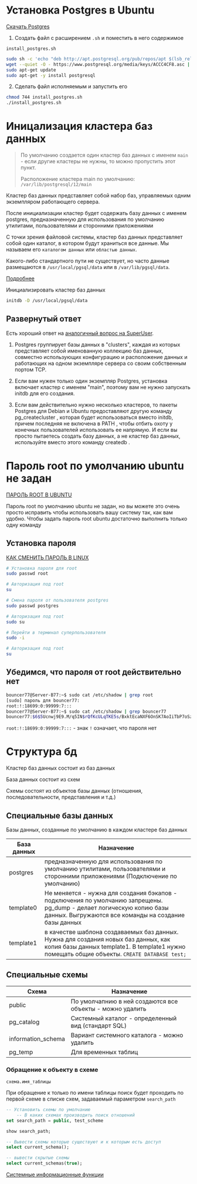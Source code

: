 # Установка Postgres в Ubuntu

[Скачать Postgres](https://www.postgresql.org/download/)

1. Создать файл с расширением `.sh` и поместить в него содержимое

`install_postgres.sh`

```bash
sudo sh -c 'echo "deb http://apt.postgresql.org/pub/repos/apt $(lsb_release -cs)-pgdg main" > /etc/apt/sources.list.d/pgdg.list'
wget --quiet -O - https://www.postgresql.org/media/keys/ACCC4CF8.asc | sudo apt-key add -
sudo apt-get update
sudo apt-get -y install postgresql
```
2. Сделать файл исполняемым и запустить его

```bash
chmod 744 install_postgres.sh
./install_postgres.sh
```

# Иницализация кластера баз данных

> По умолчанию создается один кластер баз данных с именем `main` - если другие кластеры не нужны, то можно пропустить этот пункт.
> 
> Расположение кластера main по умолчанию: `/var/lib/postgresql/12/main`

Кластер баз данных представляет собой набор баз, управляемых одним экземпляром работающего сервера.

После инициализации кластер будет содержать базу данных с именем postgres, предназначенную для использования по умолчанию утилитами, пользователями и сторонними приложениями

С точки зрения файловой системы, кластер баз данных представляет собой один каталог, в котором будут храниться все данные. Мы называем его `каталогом данных` или `областью данных`. 

Какого-либо стандартного пути не существует, но часто данные размещаются в `/usr/local/pgsql/data` или в `/var/lib/pgsql/data`.

[Подробнее](https://postgrespro.ru/docs/postgrespro/9.5/creating-cluster)


Инициализировать кластер баз данных

```bash
initdb -D /usr/local/pgsql/data
```

## Развернутый ответ

Есть хороший ответ на [аналогичный вопрос на SuperUser](https://superuser.com/questions/513386/setting-up-postgresql-gives-error-sudo-initdb-command-not-found).

1. Postgres группирует базы данных в "clusters", каждая из которых представляет собой именованную коллекцию баз данных, совместно использующих конфигурацию и расположение данных и работающих на одном экземпляре сервера со своим собственным портом TCP.

2. Если вам нужен только один экземпляр Postgres, установка включает кластер с именем "main", поэтому вам не нужно запускать initdb для его создания.

3. Если вам действительно нужно несколько кластеров, то пакеты Postgres для Debian и Ubuntu предоставляют другую команду pg_createcluster , которая будет использоваться вместо initdb, причем последняя не включена в PATH , чтобы отбить охоту у конечных пользователей использовать ее напрямую.
И если вы просто пытаетесь создать базу данных, а не кластер баз данных, используйте вместо этого команду createdb .

# Пароль root по умолчанию ubuntu не задан

[ПАРОЛЬ ROOT В UBUNTU](https://losst.ru/parol-root-v-ubuntu)

Пароль root по умолчанию ubuntu не задан, но вы можете это очень просто исправить чтобы использовать вашу систему так, как вам удобно. Чтобы задать пароль root ubuntu достаточно выполнить только одну команду

## Установка пароля

[КАК СМЕНИТЬ ПАРОЛЬ В LINUX](https://losst.ru/kak-smenit-parol-v-linux#%D0%9A%D0%B0%D0%BA_%D1%81%D0%BC%D0%B5%D0%BD%D0%B8%D1%82%D1%8C_%D0%BF%D0%B0%D1%80%D0%BE%D0%BB%D1%8C_%D0%B4%D1%80%D1%83%D0%B3%D0%BE%D0%B3%D0%BE_%D0%BF%D0%BE%D0%BB%D1%8C%D0%B7%D0%BE%D0%B2%D0%B0%D1%82%D0%B5%D0%BB%D1%8F)

```bash
# Установка пароля для root
sudo passwd root

# Авторизация под root
su

# Смена пароля от пользователя postgres
sudo passwd postgres
```

```bash
# Авторизация под root
sudo su

# Перейти в терминал суперпользователя
sudo -i

# Авторизация под root
su
```

## Убедимся, что пароля от root действительно нет

```bash
bouncer77@Server-B77:~$ sudo cat /etc/shadow | grep root
[sudo] пароль для bouncer77:
root:!:18699:0:99999:7:::
bouncer77@Server-B77:~$ sudo cat /etc/shadow | grep bouncer77
bouncer77:$6$5Ucnwj9E9.M/q5IN$rQfKcULqTKE5s/BxktEcaNXF6OnSK7AoIiTbP7oSzKvycfz93OlXGJOpHPy3x3SW8h0caOx.wbCLR/ZhCfeAo0:18699:0:99999:7:::
```
`root:!:18699:0:99999:7:::` - знак `!` означает, что пароля нет

# Структура бд

Кластер баз данных состоит из баз данных

База данных состоит из схем

Схемы состоят из объектов базы данных (отношения, последовательности, представления и т.д.)

## Специальные базы данных

Базы данных, созданные по умолчанию в каждом кластере баз данных

База данных | Назначение
------------|--------------------
postgres    | предназначенную для использования по умолчанию утилитами, пользователями и сторонними приложениями (Подключение по умолчанию)
template0 | Не меняется - нужна для создания бэкапов - подключения по умолчанию запрещены. pg_dump - делает логическую копию базы данных. Выгружаются все команды на создание базы данных
template1   | в качестве шаблона создаваемых баз данных. Нужна для создания новых баз данных, как копия базы данных template1. В template1 нужно помещать общие объекты. `CREATE DATABASE test;`

## Специальные схемы

Схема            | Назначение
-----------------|-------------------------------
public | По умолчапнию в ней создаются все объекты - можно удалить
pg_catalog | Системный каталог - определенный вид (стандарт SQL)
information_schema | Вариант системного каталога - можно удалить
pg_temp | Для временных таблиц


### Обращение к объекту в схеме

`схема.имя_таблицы`

При обращение к только по имени таблицы поиск будет проходить по первой схеме в списке схем, задаваемый параметром `search_path`


```sql
-- Установить схемы по умолчанию
	-- В каких схемах производить поиск отношений
set search_path = public, test_scheme

show search_path;

-- Вывести схемы которые существуют и к которым есть доступ
select current_schema();

-- вывести скрытые схемы
select current_schemas(true);
```

[Системные информационные функции](https://postgrespro.ru/docs/postgresql/9.4/functions-info)


